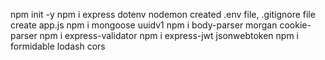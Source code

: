 npm init -y
npm i express dotenv nodemon
created .env file, .gitignore file
create app.js
npm i mongoose uuidv1
npm i body-parser morgan cookie-parser
npm i express-validator
npm i express-jwt jsonwebtoken
npm i formidable lodash cors

